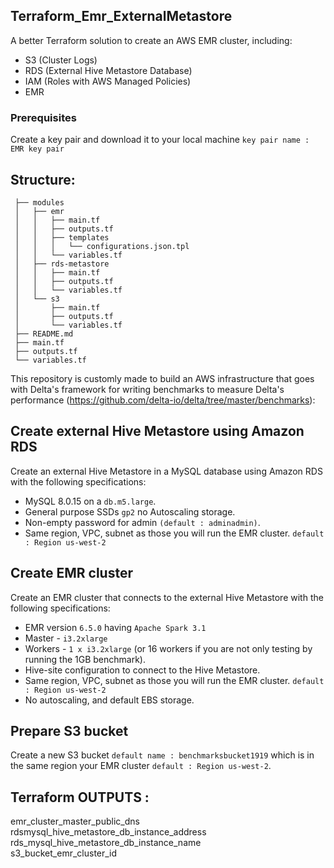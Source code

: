 ## Terraform_Emr_ExternalMetastore


A better Terraform solution to create an AWS EMR cluster, including:
   - S3 (Cluster Logs)
   - RDS (External Hive Metastore Database)
   - IAM (Roles with AWS Managed Policies)
   - EMR

### Prerequisites
Create a key pair and download it to your local machine 
`key pair name : EMR key pair`

## Structure:

```
 ├── modules
 │   ├── emr
 │   │   ├── main.tf
 │   │   ├── outputs.tf
 │   │   ├── templates
 │   │   │   └── configurations.json.tpl
 │   │   └── variables.tf
 │   ├── rds-metastore
 │   │   ├── main.tf
 │   │   ├── outputs.tf
 │   │   └── variables.tf
 │   └── s3
 │       ├── main.tf
 │       ├── outputs.tf
 │       └── variables.tf
 ├── README.md
 ├── main.tf
 ├── outputs.tf
 └── variables.tf
 ```
 

This repository is customly made to build an AWS infrastructure that goes with Delta's framework for writing benchmarks to measure Delta's performance
(https://github.com/delta-io/delta/tree/master/benchmarks):

## Create external Hive Metastore using Amazon RDS
Create an external Hive Metastore in a MySQL database using Amazon RDS with the following specifications:
- MySQL 8.0.15 on a `db.m5.large`.
- General purpose SSDs `gp2`  no Autoscaling storage.
- Non-empty password for admin `(default : adminadmin)`.
- Same region, VPC, subnet as those you will run the EMR cluster. `default : Region us-west-2`

## Create EMR cluster
Create an EMR cluster that connects to the external Hive Metastore with the following specifications:
- EMR version `6.5.0` having `Apache Spark 3.1`
- Master - `i3.2xlarge`
- Workers - `1 x i3.2xlarge` (or 16 workers if you are not only testing by running the 1GB benchmark).
- Hive-site configuration to connect to the Hive Metastore.
- Same region, VPC, subnet as those you will run the EMR cluster. `default : Region us-west-2`
- No autoscaling, and default EBS storage.

## Prepare S3 bucket
Create a new S3 bucket `default name : benchmarksbucket1919` which is in the same region your EMR cluster `default : Region us-west-2`.

## Terraform OUTPUTS :

emr_cluster_master_public_dns                                                                                    
rdsmysql_hive_metastore_db_instance_address                                                                  
rds_mysql_hive_metastore_db_instance_name                                                                                                            
s3_bucket_emr_cluster_id                                                                                                                
